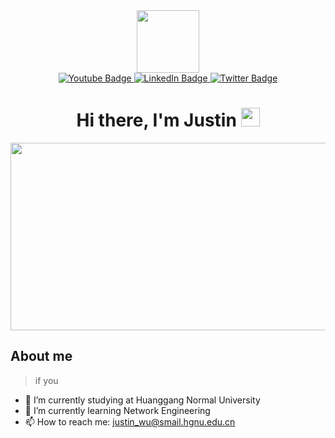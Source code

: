 <div id="header" align="center">
  <img src="https://media.giphy.com/media/M9gbBd9nbDrOTu1Mqx/giphy.gif" width="100"/>
  <div id="badges">
 
  <a href="https://www.youtube.com/">
    <img src="https://img.shields.io/badge/YouTube-red?style=for-the-badge&logo=youtube&logoColor=white" alt="Youtube Badge"/>
  </a>
   <a href="https://www.instagram.com/just1n_wu_/">
    <img src="https://img.shields.io/badge/Instagram-pink?style=for-the-badge&logo=linkedin&logoColor=white" alt="LinkedIn Badge"/>
  </a>
  <a href="https://twitter.com/JN9f_AugIS">
    <img src="https://img.shields.io/badge/Twitter-blue?style=for-the-badge&logo=twitter&logoColor=white" alt="Twitter Badge"/>
  </a>
 
</div>
  <img src="https://komarev.com/ghpvc/?username=your-github-username&style=flat-square&color=blue" alt=""/>
  
 <h1>
  Hi there, I'm Justin
  <img src="https://media.giphy.com/media/hvRJCLFzcasrR4ia7z/giphy.gif" width="30px"/>
</h1>   
</div>

<div align="center">
  <img src="https://media.giphy.com/media/dWesBcTLavkZuG35MI/giphy.gif" width="600" height="300"/>
</div>

<!--
**Just1n-wu/Just1n-wu** is a ✨ _special_ ✨ repository because its `README.md` (this file) appears on your GitHub profile.

Here are some ideas to get you started:

- 🔭 I’m currently working on ...
- 🌱 I’m currently learning ...
- 👯 I’m looking to collaborate on ...
- 🤔 I’m looking for help with ...
- 💬 Ask me about ...
- 📫 How to reach me: ...
- 😄 Pronouns: ...
- ⚡ Fun fact: ...
-->

## About me
> if you

- 🏫 I’m currently studying at Huanggang Normal University
- 🌱 I’m currently learning Network Engineering
- 📫 How to reach me: <u>justin_wu@smail.hgnu.edu.cn</u>
